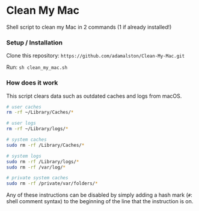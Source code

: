 # Clean My Mac

Shell script to clean my Mac in 2 commands (1 if already installed!)

### Setup / Installation

Clone this repository: `https://github.com/adamalston/Clean-My-Mac.git`

Run: `sh clean_my_mac.sh`

### How does it work

This script clears data such as outdated caches and logs from macOS.

```bash
# user caches
rm -rf ~/Library/Caches/*

# user logs
rm -rf ~/Library/logs/*

# system caches
sudo rm -rf /Library/Caches/*

# system logs
sudo rm -rf /Library/logs/*
sudo rm -rf /var/log/*

# private system caches
sudo rm -rf /private/var/folders/*
```

Any of these instructions can be disabled by simply adding a hash mark (`#`: shell comment syntax) to the beginning of the line that the instruction is on.
